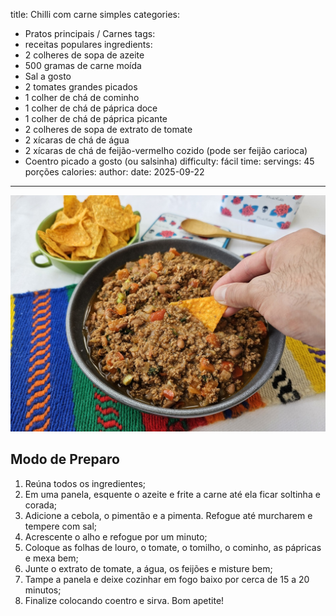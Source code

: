 title: Chilli com carne simples
categories:
  - Pratos principais / Carnes
tags:
  - receitas populares
ingredients:
  - 2 colheres de sopa de azeite
  - 500 gramas de carne moída
  - Sal a gosto
  - 2 tomates grandes picados
  - 1 colher de chá de cominho
  - 1 colher de chá de páprica doce
  - 1 colher de chá de páprica picante
  - 2 colheres de sopa de extrato de tomate
  - 2 xícaras de chá de água
  - 2 xícaras de chá de feijão-vermelho cozido (pode ser feijão carioca)
  - Coentro picado a gosto (ou salsinha)
difficulty: fácil
time:
servings: 45 porções
calories: 
author:
date: 2025-09-22
---
![Chilli com carne simples](/images/chilli_com_carne_simples.jpg)

## Modo de Preparo
1. Reúna todos os ingredientes;
2. Em uma panela, esquente o azeite e frite a carne até ela ficar soltinha e corada;
3. Adicione a cebola, o pimentão e a pimenta. Refogue até murcharem e tempere com sal;
4. Acrescente o alho e refogue por um minuto;
5. Coloque as folhas de louro, o tomate, o tomilho, o cominho, as pápricas e mexa bem;
6. Junte o extrato de tomate, a água, os feijões e misture bem;
7. Tampe a panela e deixe cozinhar em fogo baixo por cerca de 15 a 20 minutos;
8. Finalize colocando coentro e sirva. Bom apetite!
